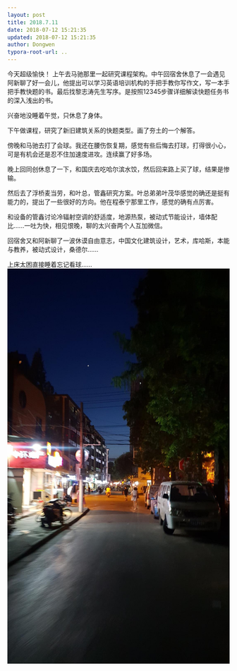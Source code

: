 ```yaml
---
layout: post
title: 2018.7.11
date: 2018-07-12 15:21:35
updated: 2018-07-12 15:21:35
author: Dongwen
typora-root-url: ..
---
```




今天超级愉快！
上午去马驰那里一起研究课程架构。中午回宿舍休息了一会遇见阿新聊了好一会儿，他提出可以学习英语培训机构的手把手教你写作文，写一本手把手教快题的书。最后找黎志涛先生写序。是按照12345步骤详细解读快题任务书的深入浅出的书。

兴奋地没睡着午觉，只休息了身体。

下午做课程，研究了新旧建筑关系的快题类型。画了夯土的一个解答。

傍晚和马驰去打了会球。我还在腰伤恢复期，感觉有些后悔去打球，打得很小心，可是有机会还是忍不住加速度进攻。连续赢了好多场。

晚上回同创休息了一下，和国庆去吃哈尔滨水饺，然后回来路上买了球，结果是惨输。

然后去了浮桥麦当劳，和叶总，管鑫研究方案。叶总弟弟叶茂华感觉的确还是挺有能力的，提出了一些很好的方向。他在程泰宁那里工作，感觉的确有点厉害。

和设备的管鑫讨论冷辐射空调的舒适度，地源热泵，被动式节能设计，墙体配比……一吐为快，相见恨晚，聊的太兴奋两个人互加微信。

回宿舍又和阿新聊了一波休谟自由意志，中国文化建筑设计，艺术，库哈斯，本能与教养，被动式设计，桑德尔……

上床太困直接睡着忘记看球…… ![](/img/in-post/x52172161.jpg)
